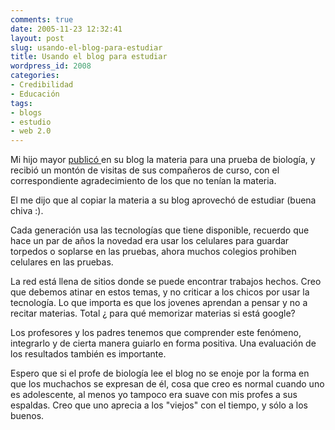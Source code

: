```yaml
---
comments: true
date: 2005-11-23 12:32:41
layout: post
slug: usando-el-blog-para-estudiar
title: Usando el blog para estudiar
wordpress_id: 2008
categories:
- Credibilidad
- Educación
tags:
- blogs
- estudio
- web 2.0
---
```


Mi hijo mayor [publicó ](http://web.archive.org/web/20090426080916/http://www.thefinaldestiny.com/d3ne/?p=21)en su blog la materia para una prueba de biología, y recibió un montón de visitas de sus compañeros de curso, con el correspondiente agradecimiento de los que no tenían la materia.

El me dijo que al copiar la materia a su blog aprovechó de estudiar (buena chiva :).

Cada generación usa las tecnologías que tiene disponible, recuerdo que hace un par de años la novedad era usar los celulares para guardar torpedos o soplarse en las pruebas, ahora muchos colegios prohiben celulares en las pruebas.

La red está llena de sitios donde se puede encontrar trabajos hechos. Creo que debemos atinar en estos temas, y no criticar a los chicos por usar la tecnología. Lo que importa es que los jovenes aprendan a pensar y no a recitar materias. Total ¿ para qué memorizar materias si está google?

Los profesores y los padres tenemos que comprender este fenómeno, integrarlo y de cierta manera guiarlo en forma positiva. Una evaluación de los resultados también es importante.

Espero que si el profe de biología lee el blog no se enoje por la forma en que los muchachos se expresan de él, cosa que creo es normal cuando uno es adolescente, al menos yo tampoco era suave con mis profes a sus espaldas. Creo que uno aprecia a los "viejos" con el tiempo, y sólo a los buenos.


